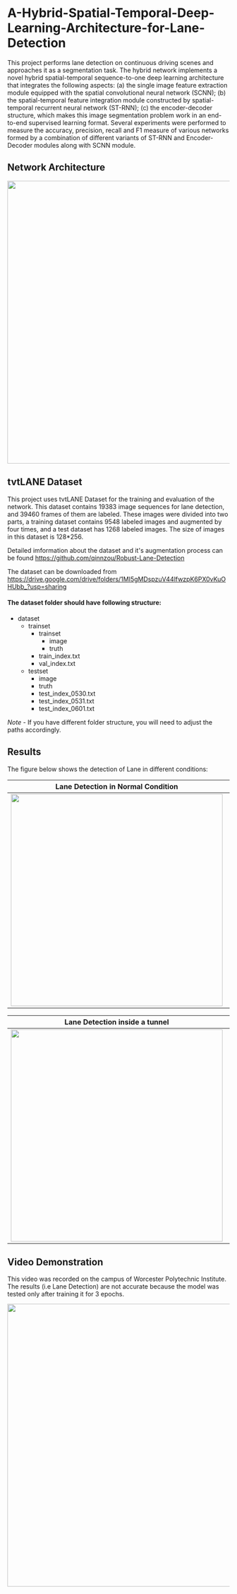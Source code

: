 # A-Hybrid-Spatial-Temporal-Deep-Learning-Architecture-for-Lane-Detection

This project performs lane detection on continuous driving scenes and approaches it as a segmentation task. The hybrid network implements a novel hybrid spatial-temporal sequence-to-one deep learning architecture that integrates the following aspects: (a) the single image feature extraction module equipped with the spatial convolutional neural network (SCNN); (b) the spatial-temporal feature integration module constructed by spatial-temporal recurrent neural network (ST-RNN); (c) the encoder-decoder structure, which makes this image segmentation problem work in an end-to-end supervised learning format. Several experiments were performed to measure the accuracy, precision, recall and F1 measure of various networks formed by a combination of different variants of ST-RNN and Encoder-Decoder modules along with SCNN module.

## Network Architecture 

<img src="images/Network.png" width="640">

## tvtLANE Dataset
This project uses tvtLANE Dataset for the training and evaluation of the network. This dataset contains 19383 image sequences for lane detection, and 39460 frames of them are labeled. These images were divided into two parts, a training dataset contains 9548 labeled images and augmented by four times, and a test dataset has 1268 labeled images. The size of images in this dataset is 128*256. 

Detailed imformation about the dataset and it's augmentation process can be found https://github.com/qinnzou/Robust-Lane-Detection 

The dataset can be downloaded from https://drive.google.com/drive/folders/1MI5gMDspzuV44lfwzpK6PX0vKuOHUbb_?usp=sharing

#### The dataset folder should have following structure:
 
 * dataset
   * trainset
     *  trainset
        * image
        * truth
     *  train_index.txt
     *  val_index.txt     
   * testset
     * image
     * truth
     * test_index_0530.txt
     * test_index_0531.txt 
     * test_index_0601.txt
   
*Note* - If you have different folder structure, you will need to adjust the paths accordingly.


## Results

The figure below shows the detection of Lane in different conditions:

Lane Detection in Normal Condition              |  Lane Detection under Occlusion
:----------------------------------------------:|:------------------------------------------------:
<img src="images/result4.jpg" width="480">      |  <img src="images/result3.jpg" width="480">

Lane Detection inside a tunnel                  |  Failed Lane Detection in low lightning condition
:----------------------------------------------:|:------------------------------------------------:
<img src="images/result1.jpg" width="480">      |  <img src="images/result5.jpg" width="480">


## Video Demonstration

This video was recorded on the campus of Worcester Polytechnic Institute. The results (i.e Lane Detection) are not accurate because the model was tested only after training it for 3 epochs. 

<img src="images/WPI_campus.gif" width="640"> 
